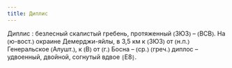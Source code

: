 ```yaml
---
title: Диплис
---
```


Диплис
: безлесный скалистый гребень, протяженный ⦅ЗЮЗ⦆ – ⦅ВСВ⦆. На ⦅ю-вост.⦆ окраине Демерджи-яйлы, в 3,5 км к ⦅ЗЮЗ⦆ от ⦅н.п.⦆ Генеральское ⦅Алушт.⦆, к ⦅В⦆ от ⦅г.⦆ Босна – ⦅ср.⦆ ⦅греч.⦆ диплос – удвоенный, двойной, согнутый вдвое ⦃Е8⦄.
